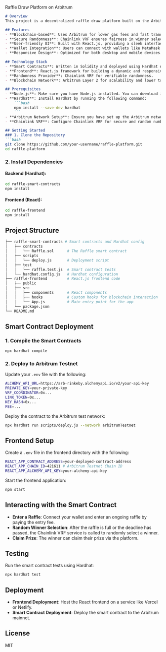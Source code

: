 Raffle Draw Platform on Arbitrum
```markdown
# Overview
This project is a decentralized raffle draw platform built on the Arbitrum Layer 2 network. It utilizes smart contracts deployed via Hardhat and integrates Chainlink VRF for fair random winner selection. The frontend is developed with React.js, allowing users to interact with the platform seamlessly by entering raffles, viewing live results, and connecting their wallets.

## Features
- **Blockchain-based**: Uses Arbitrum for lower gas fees and fast transactions.
- **Secure Randomness**: Chainlink VRF ensures fairness in winner selection.
- **User-friendly UI**: Built with React.js, providing a sleek interface.
- **Wallet Integration**: Users can connect with wallets like MetaMask to participate in raffles.
- **Responsive Design**: Optimized for both desktop and mobile devices.

## Technology Stack
- **Smart Contracts**: Written in Solidity and deployed using Hardhat on Arbitrum.
- **Frontend**: React.js framework for building a dynamic and responsive user interface.
- **Randomness Provider**: Chainlink VRF for verifiable randomness.
- **Blockchain Network**: Arbitrum Layer 2 for scalability and lower transaction costs.

## Prerequisites
- **Node.js**: Make sure you have Node.js installed. You can download it from [here](https://nodejs.org/).
- **Hardhat**: Install Hardhat by running the following command:
    ```bash
    npm install --save-dev hardhat
    ```
- **Arbitrum Network Setup**: Ensure you have set up the Arbitrum network in your wallet (e.g., MetaMask).
- **Chainlink VRF**: Configure Chainlink VRF for secure and random number generation.

## Getting Started
### 1. Clone the Repository
```bash
git clone https://github.com/your-username/raffle-platform.git
cd raffle-platform
```

### 2. Install Dependencies
#### Backend (Hardhat):
```bash
cd raffle-smart-contracts
npm install
```

#### Frontend (React):
```bash
cd raffle-frontend
npm install
```

## Project Structure
```bash
├── raffle-smart-contracts # Smart contracts and Hardhat config
│   ├── contracts
│   │   └── Raffle.sol      # The Raffle smart contract
│   ├── scripts
│   │   └── deploy.js       # Deployment script
│   ├── test
│   │   └── raffle.test.js  # Smart contract tests
│   └── hardhat.config.js   # Hardhat configuration
├── raffle-frontend         # React.js frontend code
│   ├── public
│   ├── src
│   │   ├── components      # React components
│   │   ├── hooks           # Custom hooks for blockchain interaction
│   │   └── App.js          # Main entry point for the app
│   └── package.json
└── README.md
```

## Smart Contract Deployment
### 1. Compile the Smart Contracts
```bash
npx hardhat compile
```

### 2. Deploy to Arbitrum Testnet
Update your `.env` file with the following:
```bash
ALCHEMY_API_URL=https://arb-rinkeby.alchemyapi.io/v2/your-api-key
PRIVATE_KEY=your-private-key
VRF_COORDINATOR=0x...
LINK_TOKEN=0x...
KEY_HASH=0x...
FEE=...
```

Deploy the contract to the Arbitrum test network:
```bash
npx hardhat run scripts/deploy.js --network arbitrumTestnet
```

## Frontend Setup
Create a `.env` file in the frontend directory with the following:
```bash
REACT_APP_CONTRACT_ADDRESS=your-deployed-contract-address
REACT_APP_CHAIN_ID=421611 # Arbitrum Testnet Chain ID
REACT_APP_ALCHEMY_API_KEY=your-alchemy-api-key
```

Start the frontend application:
```bash
npm start
```

## Interacting with the Smart Contract
- **Enter a Raffle**: Connect your wallet and enter an ongoing raffle by paying the entry fee.
- **Random Winner Selection**: After the raffle is full or the deadline has passed, the Chainlink VRF service is called to randomly select a winner.
- **Claim Prize**: The winner can claim their prize via the platform.

## Testing
Run the smart contract tests using Hardhat:
```bash
npx hardhat test
```

## Deployment
- **Frontend Deployment**: Host the React frontend on a service like Vercel or Netlify.
- **Smart Contract Deployment**: Deploy the smart contract to the Arbitrum mainnet.

## License
MIT
```